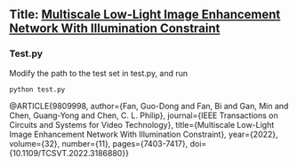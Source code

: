 ## Title: <a href="https://ieeexplore.ieee.org/document/9809998" title="超链接title">Multiscale Low-Light Image Enhancement Network With Illumination Constraint</a>

### Test.py
Modify the path to the test set in test.py, and run
   
 `python test.py`
    

@ARTICLE{9809998,
  author={Fan, Guo-Dong and Fan, Bi and Gan, Min and Chen, Guang-Yong and Chen, C. L. Philip},
  journal={IEEE Transactions on Circuits and Systems for Video Technology}, 
  title={Multiscale Low-Light Image Enhancement Network With Illumination Constraint}, 
  year={2022},
  volume={32},
  number={11},
  pages={7403-7417},
  doi={10.1109/TCSVT.2022.3186880}}
